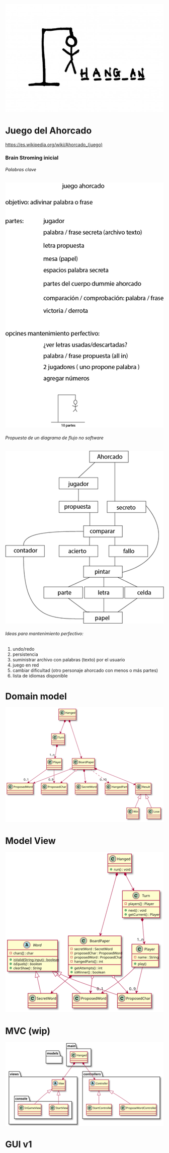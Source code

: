 
![headerImage](brainStorming/hangman.jpg)
# Juego del Ahorcado
https://es.wikipedia.org/wiki/Ahorcado_(juego)

### Brain Stroming inicial

###### Palabras clave
![brainStorming](brainStorming/brainStorming.png)

###### Propuesta de un diagrama de flujo no software
![preUML](brainStorming/preUML.png)

###### Ideas para mantenimiento perfectivo:
1. undo/redo
2. persistencia
3. suministrar archivo con palabras (texto) por el usuario
4. juego en red
5. cambiar dificultad (otro personaje ahorcado con menos o más partes)
6. lista de idiomas disponible

# Domain model
![diagramModelDomain](./images/DomainModel.svg "Modelo del dominio")

# Model View
![diagramModelView](./images/ModelViewDesign.svg "Modelo / vista")

# MVC (wip)
![diagramMVC](./images/MVC.svg)



# GUI v1
